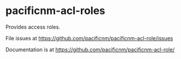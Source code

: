 # pacificnm-acl-roles

Provides access roles.

File issues at https://github.com/pacificnm/pacificnm-acl-role/issues

Documentation is at https://github.com/pacificnm/pacificnm-acl-role/